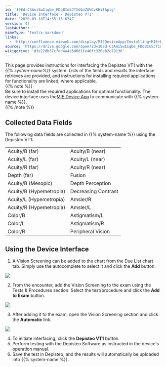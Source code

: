 ```yaml
---
id: '10Ed-C3AniSwIiqbe_FDqBIm5JTId6oZGVCvKHifAplg'
title: 'Device Interface - Depisteo VT1'
date: '2020-03-18T14:35:13.634Z'
version: 43
lastAuthor: ''
mimeType: 'text/x-markdown'
links:
  - 'http://confluence.mieweb.com/display/MIEDeviceApp/Installing+MIE+Device+App'
source: 'https://drive.google.com/open?id=10Ed-C3AniSwIiqbe_FDqBIm5JTId6oZGVCvKHifAplg'
wikigdrive: 'd3e22db37cfdd4a4e5d0d1fe46fc320e82e79136'
---
```

This page provides instructions for interfacing the Depisteo VT1 with the *{{% system-name%}}* system. Lists of the fields and results the interface retrieves are provided, and instructions for installing required applications for functionality are linked, where applicable.   
{{% note %}}  
Be sure to install the required applications for optimal functionality. The device interface uses the[](http://confluence.mieweb.com/display/MIEDeviceApp/Installing+MIE+Device+App)[MIE Device App](http://confluence.mieweb.com/display/MIEDeviceApp/Installing+MIE+Device+App) to communicate with {{% system-name %}}.  
{{% /note %}}
  
## Collected Data Fields  

The following data fields are collected in {{% system-name %}} using the Depisteo VT1:

<table>
<tr>
<td>Acuity/B (far)</td>
<td>Acuity/B (near)</td>
</tr>
<tr>
<td>Acuity/L (far)</td>
<td>Acuity/L (near)</td>
</tr>
<tr>
<td>Acuity/R (far)</td>
<td>Acuity/R (near)</td>
</tr>
<tr>
<td>Depth (far)</td>
<td>Fusion</td>
</tr>
<tr>
<td>Acuity/B (Mesopic)</td>
<td>Depth Perception</td>
</tr>
<tr>
<td>Acuity/B (Hypemetropia)</td>
<td>Decreasing Contrast</td>
</tr>
<tr>
<td>Acuity/L (Hypemetropia)</td>
<td>Amsler/R</td>
</tr>
<tr>
<td>Acuity/R (Hypemetropia)</td>
<td>Amsler/L</td>
</tr>
<tr>
<td>Color/B</td>
<td>Astigmatism/L</td>
</tr>
<tr>
<td>Color/L</td>
<td>Astigmatism/R</td>
</tr>
<tr>
<td>Color/R</td>
<td>Peripheral Vision</td>
</tr>

</table>
  
## Using the Device Interface  

1. A Vision Screening can be added to the chart from the Due List chart tab. Simply use the autocomplete to select it and click the <strong>Add</strong> button.
  
![](../device-interface-depisteo-vt1.assets/6aafadc277b3dcdb866bcf2f1e1a0b7f.png)  

2. From the encounter, add the Vision Screening to the exam using the Tests & Procedures section. Select the test/procedure and click the <strong>Add to Exam</strong> button.
  
![](../device-interface-depisteo-vt1.assets/07562c6dab067023daff72a673c76248.png)  

3. After adding it to the exam, open the Vision Screening section and click the <strong>Automatic</strong> link.
  
![](../device-interface-depisteo-vt1.assets/08467d1ea70de1dc0d7e96b15eefb4b7.png)  

4. To initiate interfacing, click the <strong>Depisteo VT1</strong> button.
5. Perform testing with the Depisteo Software as instructed in the device's operation manual.
6. Save the test in Depisteo, and the results will automatically be uploaded into {{% system-name %}}.

